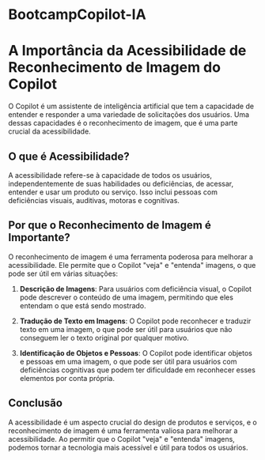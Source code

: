 # BootcampCopilot-IA


# A Importância da Acessibilidade de Reconhecimento de Imagem do Copilot

O Copilot é um assistente de inteligência artificial que tem a capacidade de entender e responder a uma variedade de solicitações dos usuários. Uma dessas capacidades é o reconhecimento de imagem, que é uma parte crucial da acessibilidade.

## O que é Acessibilidade?

A acessibilidade refere-se à capacidade de todos os usuários, independentemente de suas habilidades ou deficiências, de acessar, entender e usar um produto ou serviço. Isso inclui pessoas com deficiências visuais, auditivas, motoras e cognitivas.

## Por que o Reconhecimento de Imagem é Importante?

O reconhecimento de imagem é uma ferramenta poderosa para melhorar a acessibilidade. Ele permite que o Copilot "veja" e "entenda" imagens, o que pode ser útil em várias situações:

1. **Descrição de Imagens**: Para usuários com deficiência visual, o Copilot pode descrever o conteúdo de uma imagem, permitindo que eles entendam o que está sendo mostrado.

2. **Tradução de Texto em Imagens**: O Copilot pode reconhecer e traduzir texto em uma imagem, o que pode ser útil para usuários que não conseguem ler o texto original por qualquer motivo.

3. **Identificação de Objetos e Pessoas**: O Copilot pode identificar objetos e pessoas em uma imagem, o que pode ser útil para usuários com deficiências cognitivas que podem ter dificuldade em reconhecer esses elementos por conta própria.

## Conclusão

A acessibilidade é um aspecto crucial do design de produtos e serviços, e o reconhecimento de imagem é uma ferramenta valiosa para melhorar a acessibilidade. Ao permitir que o Copilot "veja" e "entenda" imagens, podemos tornar a tecnologia mais acessível e útil para todos os usuários.
